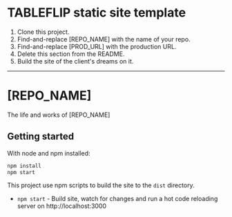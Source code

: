 # TABLEFLIP static site template

1. Clone this project.
2. Find-and-replace [REPO_NAME] with the name of your repo.
3. Find-and-replace [PROD_URL] with the production URL.
4. Delete this section from the README.
5. Build the site of the client's dreams on it.

************************

# [REPO_NAME]

The life and works of [REPO_NAME]

## Getting started

With node and npm installed:

```sh
npm install
npm start
```

This project use npm scripts to build the site to the `dist` directory.

- `npm start` - Build site, watch for changes and run a hot code reloading server on http://localhost:3000
